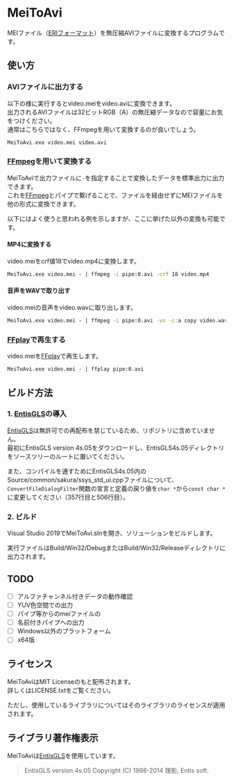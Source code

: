 # MeiToAvi

MEIファイル（[ERIフォーマット](https://www.entis.jp/eridev/)）を無圧縮AVIファイルに変換するプログラムです。  

## 使い方

### AVIファイルに出力する

以下の様に実行するとvideo.meiをvideo.aviに変換できます。  
出力されるAVIファイルは32ビットRGB（A）の無圧縮データなので容量にお気をつけください。  
通常はこちらではなく、FFmpegを用いて変換するのが良いでしょう。  

```bat
MeiToAvi.exe video.mei video.avi
```

### [FFmpeg](https://ffmpeg.org/)を用いて変換する

MeiToAviで出力ファイルに`-`を指定することで変換したデータを標準出力に出力できます。  
これを[FFmpeg](https://ffmpeg.org/)とパイプで繋げることで、ファイルを経由せずにMEIファイルを他の形式に変換できます。  

以下にはよく使うと思われる例を示しますが、ここに挙げた以外の変換も可能です。  

#### MP4に変換する

video.meiをcrf値18でvideo.mp4に変換します。  

```bat
MeiToAvi.exe video.mei - | ffmpeg -i pipe:0.avi -crf 18 video.mp4
```

#### 音声をWAVで取り出す

video.meiの音声をvideo.wavに取り出します。  

```bat
MeiToAvi.exe video.mei - | ffmpeg -i pipe:0.avi -vn -c:a copy video.wav
```

### [FFplay](https://ffmpeg.org/ffplay.html)で再生する

video.meiを[FFplay](https://ffmpeg.org/ffplay.html)で再生します。  

```bat
MeiToAvi.exe video.mei - | ffplay pipe:0.avi
```

## ビルド方法

### 1. [EntisGLS](https://www.entis.jp/gls/)の導入

[EntisGLS](https://www.entis.jp/gls/)は無許可での再配布を禁じているため、リポジトリに含めていません。  
最初にEntisGLS version 4s.05をダウンロードし、EntisGLS4s.05ディレクトリをソースツリーのルートに置いてください。  

また、コンパイルを通すためにEntisGLS4s.05内のSource/common/sakura/ssys_std_ui.cppファイルについて、`ConvertFileDialogFilter`関数の宣言と定義の戻り値を`char *`から`const char *`に変更してください（357行目と506行目）。  

### 2. ビルド

Visual Studio 2019でMeiToAvi.slnを開き、ソリューションをビルドします。  

実行ファイルはBuild/Win32/DebugまたはBuild/Win32/Releaseディレクトリに出力されます。  

## TODO

- [ ] アルファチャンネル付きデータの動作確認
- [ ] YUV色空間での出力
- [ ] パイプ等からのmeiファイルの
- [ ] 名前付きパイプへの出力
- [ ] Windows以外のプラットフォーム
- [ ] x64版

## ライセンス

MeiToAviはMIT Licenseのもと配布されます。  
詳しくはLICENSE.txtをご覧ください。  

ただし、使用しているライブラリについてはそのライブラリのライセンスが適用されます。  

## ライブラリ著作権表示

MeiToAviは[EntisGLS](https://www.entis.jp/gls/)を使用しています。  

> EntisGLS version 4s.05
> Copyright (C) 1998-2014 理影, Entis soft.

